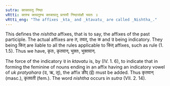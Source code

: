 ```yaml
---
sutra: क्तक्तवतू निष्ठा
vRtti: क्तश्च क्तवतुश्च क्तक्तवतू प्रत्ययौ निष्ठासंज्ञौ भवतः ॥
vRtti_eng: "The affixes _kta_ and _ktavatu_ are called _Nishtha_."
---
```

This defines the _nishtha_ affixes, that is to say, the affixes of the past participle. The actual affixes are त, तवत्, the क and उ being indicatory. They being कित् are liable to all the rules applicable to कित् affixes, such as rule (1. 1.5). Thus we have, कृतः, कृतवान्, भुक्तः, भुक्तवान्.

The force of the indicatory उ in _ktavatu_ is, by (IV. 1. 6), to indicate that in forming the feminine of nouns ending in an affix having an indicatory vowel of _uk_ _pratyahara_ (उ, ऋ, लृ), the affix ङीप् (ई) must be added. Thus कृतवान् (masc.), कृतवती (fem.). The word _nishtha_ occurs in _sutra_ (VII. 2. 14).
